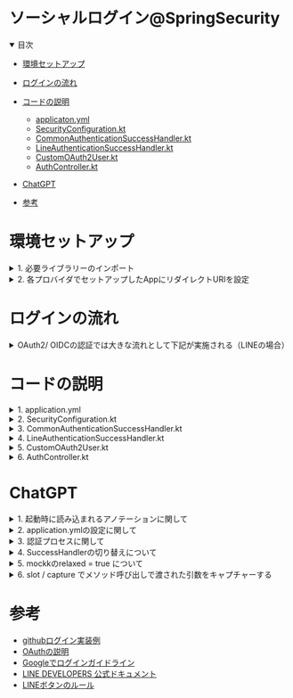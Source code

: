 # ソーシャルログイン@SpringSecurity

<details open="open">
<summary>目次</summary>



- [環境セットアップ](#環境セットアップ)
- [ログインの流れ](#ログインの流れ)
- [コードの説明](#コードの説明)
  - [applicaton.yml](#applicaton.yml)
  - [SecurityConfiguration.kt](#SecurityConfiguration.kt)
  - [CommonAuthenticationSuccessHandler.kt](#CommonAuthenticationSuccessHandler.kt)
  - [LineAuthenticationSuccessHandler.kt](#LineAuthenticationSuccessHandler.kt)
  - [CustomOAuth2User.kt](#CustomOAuth2User.kt)
  - [AuthController.kt](#AuthController.kt)

- [ChatGPT](#ChatGPT)

- [参考](#参考)

</details>

# 環境セットアップ

<details>
<summary> 1. 必要ライブラリーのインポート</summary>

```gradlew.kts
    implementation("org.springframework.boot:spring-boot-starter-oauth2-client")
	implementation("org.springframework.boot:spring-boot-starter-security")
```
</details>

<details>
<summary> 2. 各プロバイダでセットアップしたAppにリダイレクトURIを設定</summary>

- 最小限必要なUriはSpringSecurityでセットする「redirectUri: "{baseUrl}/login/oauth2/code/{registrationId}"」が必要。
- LINEの場合は、http://localhost:8080/login/oauth2/code/line"
</details>

# ログインの流れ

<details>
<summary>  OAuth2/ OIDCの認証では大きな流れとして下記が実施される（LINEの場合）</summary>

- ![ログインの流れ](./assets/images/line-login-flow.png)

1. フロントエンド→バックエンドのログインエンドポイントへHttpリクエスト。/oauth2/authorization/{registrationId}がSpringSecurityがログイン認証を始める最初のエンドポイント
2. SpringSecurity→各プロバイダの認証エンドポイントを叩く。上記の{registrationId}にともなって、各resistrationに登録されている名前と一致するproviderのauthorizationUriを叩く。LINEの場合は、https://access.line.me/oauth2/v2.1/authorizeに必要なQueryをSpringSecurityが勝手につけてリクエスト送付
3. ユーザーが認証処理をすると、各プロバイダ→Spring Securityに必要なクエリをつけた状態（codeなど）で、登録されているredirectUriにリダイレクトされる
4. Spring Security→各プロバイダに必要な情報（codeなど）を付与してアクセストークン発行の依頼（postメソッド）。tokenUri: https://api.line.me/oauth2/v2.1/token
5. 各プロバイダ→SpringSecurityにアクセストークンなどを含んだ情報をredirect_uriへresponseする。
6. SpringSecurity→各プロバイダへアクセストークンを使用して、ユーザーの認証情報を取得依頼。userInfoUri: https://api.line.me/v2/profile
7. 各プロバイダ→SpringSecurityへ上記の情報をredirect_uriへresponseする。
8. 上記まで問題なければ、各SuccessHandlerが実行される（SuccessHandlerに入るタイミングでは２〜７が全て終わっていて、ユーザー情報はすでに持っている!!）
9. SuccessHandlerの最後にフロントエンドへredirectする。この時、SpringSecurityが「JSESSIONID」を作成してブラウザが保持する。これによってセッション管理されてUserの認証プロセスを完了する


```application.yml
spring:
  security:
    oauth2:
      client:
        registration:
          github:
            clientId: ${GITHUB_CLIENT_ID}
            clientSecret: ${GITHUB_SECRET_ID}
            scope: read:user
          line:
            clientId: ${LINE_CLIENT_ID}
            clientSecret: ${LINE_SECRET_ID}
            authorizationGrantType: authorization_code
            redirectUri: "{baseUrl}/login/oauth2/code/{registrationId}"
            scope: profile
        provider:
          line:
            authorizationUri: https://access.line.me/oauth2/v2.1/authorize
            tokenUri: https://api.line.me/oauth2/v2.1/token
            userInfoUri: https://api.line.me/v2/profile
            userNameAttribute: userId
#githubは共通のOAuthプロバイダとして、SpringBootが認識するので、登録不要
#          github:
#            authorization-uri: https://github.com/login/oauth/authorize
#            token-uri: https://github.com/login/oauth/access_token
#            user-info-uri: https://api.github.com/user


#Frontendから叩く場合は、/oauth2/authorization/{registrationId}がバックエンドの認証フローをスタートさせるトリガー
```
</details>


# コードの説明


<details>
<summary> 1. application.yml </summary>

- resistrationIdで各プロバイダを区別する
- 複数のプロバイダを使用する場合は、１つにredirectUriを定義すれば良い。最後に{resistrationId}とすることで、それぞれのプロバイダ用のリダイレクトUriが内部的に定義される
- scopeは各プロバイダに寄るので調べること
- フロントエンドから叩く際は、/oauth2/authorization/{registrationId}を叩く。各プロバイダでパスによって切り替えられる
- 共通OAuthプロバイダの場合（Github、Google、Facebookなど）は、SpringSecurityに既にプロバイダ情報はあるため、authorizationUriとかは特に定義しなくても問題ない。


```application.yml
spring:
  security:
    oauth2:
      client:
        registration:
          github:
            clientId: ${GITHUB_CLIENT_ID}
            clientSecret: ${GITHUB_SECRET_ID}
            scope: read:user
          line:
            clientId: ${LINE_CLIENT_ID}
            clientSecret: ${LINE_SECRET_ID}
            authorizationGrantType: authorization_code
            redirectUri: "{baseUrl}/login/oauth2/code/{registrationId}"
            scope: profile
        provider:
          line:
            authorizationUri: https://access.line.me/oauth2/v2.1/authorize
            tokenUri: https://api.line.me/oauth2/v2.1/token
            userInfoUri: https://api.line.me/v2/profile
            userNameAttribute: userId
#githubは共通のOAuthプロバイダとして、SpringBootが認識するので、登録不要
#          github:
#            authorization-uri: https://github.com/login/oauth/authorize
#            token-uri: https://github.com/login/oauth/access_token
#            user-info-uri: https://api.github.com/user


#Frontendから叩く場合は、/oauth2/authorization/{registrationId}がバックエンドの認証フローをスタートさせるトリガー
```

</details>

<details>
<summary> 2. SecurityConfiguration.kt </summary>

- 複数のプロバイダを切り替えれるように、各プロバイダ用のSuccessHandlerをBean登録しておく
- .csrfでポスト処理などの403エラーを回避できる（ただ、ざるになるので本当はだめ）
- requestMatchers().authentificated()で登録されているエンドポイントは認証されているかのチェックが入る。@AuthenticationPrincipalを使ってUser情報を取りたい場合は、このエンドポイント内にないとだめ

```kotlin
package com.example.backend.auth.config

import com.example.backend.auth.handler.common.AppCustomeAuthenticationSuccessHandler
import com.example.backend.auth.handler.provider.GithubAuthenticationSuccessHandler
import com.example.backend.auth.handler.provider.LineAuthenticationSuccessHandler
import com.example.backend.service.UserService
import org.springframework.context.annotation.Bean
import org.springframework.context.annotation.Configuration
import org.springframework.security.config.annotation.method.configuration.EnableMethodSecurity
import org.springframework.security.config.annotation.web.builders.HttpSecurity
import org.springframework.security.config.annotation.web.configuration.EnableWebSecurity
import org.springframework.security.web.SecurityFilterChain
import org.springframework.security.web.authentication.AuthenticationSuccessHandler

@EnableWebSecurity
@EnableMethodSecurity(prePostEnabled = true)
@Configuration
class SecurityConfiguration (
  val userService: UserService
) {
  @Bean
  fun authenticationSuccessHandler(): AuthenticationSuccessHandler {
    return AppCustomeAuthenticationSuccessHandler(
      listOf(
        LineAuthenticationSuccessHandler(userService),
        GithubAuthenticationSuccessHandler(userService)
      )
    )
  }

  @Bean
  fun filterChain(http: HttpSecurity): SecurityFilterChain {
    http
      .csrf().disable()
      .authorizeHttpRequests {
        it.requestMatchers("/api/**")
          .authenticated()
        it.anyRequest()
          .permitAll()
      }
      .oauth2Login {
        it.successHandler(authenticationSuccessHandler())
      }
    return http.build()
  }
}

```

</details>

<details>
<summary> 3. CommonAuthenticationSuccessHandler.kt </summary>

- 各プロバイダーによらず、共通で処理したい部分を記載する。各プロバイダのクラスに継承をして欲しいので、"abstract"の抽象クラスにしている
- 認証成功時に、どのサクセスハンドラーを使用するかを決定するために、各サクセスハンドラーのsupportsメソッドをAppAuthentication SuccessHandlerが呼ぶ。lineやgithubを決める
- getOidやgetDisplayNameなど各プロバイダごとでアクセスするキーが変わるものは abstract関数にしておいて、継承先でのoverrideを強制する
- 認証プロセス終了時に自動で、①supporsメソッド→②onAuthenticationSuccessが呼ばれる
- 「SecurityContextHolder.getContext().authentication = newAuthentication」の行で、認証後のuser情報を登録して、@AuthenticationPrincipalでアクセスできるようになる。


```kotlin
package com.example.backend.auth.handler.common

import com.example.backend.auth.model.CustomOAuth2User
import com.example.backend.service.UserService
import jakarta.servlet.http.HttpServletRequest
import jakarta.servlet.http.HttpServletResponse
import org.springframework.security.core.Authentication
import org.springframework.security.core.context.SecurityContextHolder
import org.springframework.security.oauth2.client.authentication.OAuth2AuthenticationToken
import org.springframework.security.oauth2.core.user.OAuth2User

abstract class CommonAuthenticationSuccessHandler(
  private val userService: UserService,
  private val clientRegistrationId: String
) : AppAuthenticationSuccessHandler {

  override fun supports(oauth2Authentication: OAuth2AuthenticationToken): Boolean {
    return clientRegistrationId == oauth2Authentication.authorizedClientRegistrationId
  }

  override fun onAuthenticationSuccess(
    request: HttpServletRequest?,
    response: HttpServletResponse,
    authentication: Authentication
  ) {
    val principal = authentication.principal as OAuth2User
    val oAuth2AuthenticationToken = authentication as OAuth2AuthenticationToken
    val oid = getOid(principal)
    val displayName = getDisplayName(principal)
    val res = userService.getOrCreateUserService(oid = oid, name = displayName)
    val newAuthentication = OAuth2AuthenticationToken(
      CustomOAuth2User(
        userId = res.id.toString(),
        oid = oid,
        name = displayName,
        authorities = principal.authorities,
      ),
      authentication.authorities,
      oAuth2AuthenticationToken.authorizedClientRegistrationId
    )
    SecurityContextHolder.getContext().authentication = newAuthentication
    val redirectUrl = System.getenv("AFTER_AUTH_REDIRECT_URL") ?: "hogehoge"
    response.sendRedirect(redirectUrl)
  }

  abstract fun getOid(principal: OAuth2User): String
  abstract fun getDisplayName(principal: OAuth2User): String
}
```

</details>

<details>
<summary> 4. LineAuthenticationSuccessHandler.kt </summary>

- 共通部分を持てるように、CommonAuthenticationSuccessHandlerクラスを継承する
- getOidや、getDisplanNameなど各プロバイダでアクセスするキーが異なる部分をこのクラスが担う。


```kotlin
package com.example.backend.auth.handler.provider

import com.example.backend.auth.handler.common.CommonAuthenticationSuccessHandler
import com.example.backend.service.UserService
import org.springframework.security.oauth2.core.user.OAuth2User

class LineAuthenticationSuccessHandler(userService: UserService) : CommonAuthenticationSuccessHandler(userService, "line") {
  override fun getOid(principal: OAuth2User): String = principal.getAttribute<String>("userId") ?: throw Exception("There is no userId")
  override fun getDisplayName(principal: OAuth2User): String = principal.getAttribute<String>("displayName") ?: throw Exception("There is no name")
}
```

</details>

<details>
<summary> 5. CustomOAuth2User.kt </summary>

- attributesのところで、どのキーをPrincipalとして登録するかを定義する。増やしたい場合は増やせる

```kotlin
package com.example.backend.auth.model

import org.springframework.security.core.AuthenticatedPrincipal
import org.springframework.security.core.GrantedAuthority
import org.springframework.security.oauth2.core.user.OAuth2User
import java.io.Serializable
import java.util.UUID

class CustomOAuth2User(
  private val authorities: Collection<GrantedAuthority>,
  private val userId: String,
  private val oid: String,
  private val name: String,
) : OAuth2User {
  private val attributes: Map<String, Any> = mapOf("userId" to userId, "oid" to oid, "name" to name)

  override fun getName(): String {
    return name
  }

  override fun getAttributes(): Map<String, Any> {
    return attributes
  }

  override fun getAuthorities(): Collection<GrantedAuthority> {
    return authorities
  }
}

```

</details>


<details>
<summary> 6. AuthController.kt </summary>

- 各メソッドの引数で@AuthenticationPrincipalをつけると、認証されたuser情報が取れる
- user情報へのアクセス方法は user.getAttribute("取りたいキー")でGetできる

```kotlin
package com.example.backend.controller

import com.example.backend.auth.model.CustomOAuth2User
import com.example.backend.model.response.ResponceUserInfo
import com.example.backend.service.UserService
import org.springframework.security.core.annotation.AuthenticationPrincipal
import org.springframework.web.bind.annotation.GetMapping
import org.springframework.web.bind.annotation.RequestMapping
import org.springframework.web.bind.annotation.RestController

@RestController
@RequestMapping("/api/auth")
class AuthController (
  val userService: UserService
) {
  @GetMapping("/check-auth")
  fun checkAuth (
    @AuthenticationPrincipal user: CustomOAuth2User,
  ) {
    println("userId : " + user.getAttribute("oid"))
  }

}
```

</details>


# ChatGPT

<details>
<summary> 1. 起動時に読み込まれるアノテーションに関して</summary>

- ![](./assets/images/anotation.png)
</details>

<details>
<summary> 2. application.ymlの設定に関して</summary>

- ![](./assets/images/applicationyml1.png)
- ![](./assets/images/applicationyml2.png)
</details>

<details>
<summary> 3. 認証プロセスに関して</summary>

- ![](./assets/images/auth_process1.png)
- ![](./assets/images/auth_process2.png)
</details>

<details>
<summary> 4. SuccessHandlerの切り替えについて</summary>

- ![](./assets/images/success_handler1.png)
</details>

<details>
<summary> 5. mockkのrelaxed = true について</summary>

- ![](./assets/images/mockk_relaxed.png)
</details>

<details>
<summary> 6. slot / capture でメソッド呼び出しで渡された引数をキャプチャーする</summary>

- ![](./assets/images/mockk_slot_capture1.png)
- ![](./assets/images/mockk_slot_capture2.png)
- ![](./assets/images/mockk_slot_capture3.png)
</details>


# 参考
- [githubログイン実装例](https://tech.asoview.co.jp/entry/2021/12/09/000000)
- [OAuthの説明](https://qiita.com/TakahikoKawasaki/items/e37caf50776e00e733be)
- [Googleでログインガイドライン](https://developers.google.com/identity/branding-guidelines?fbclid=IwAR0oyedruG1mHbETsSGIh-w1cIUU7ya4y2BTXVvR1fezUuR6nAHz_H3yL2s&hl=ja)
- [LINE DEVELOPERS 公式ドキュメント](https://developers.line.biz/ja/reference/line-login/)
- [LINEボタンのルール](https://developers.line.biz/ja/docs/line-login/login-button/)
